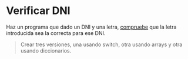 # Verificar DNI

Haz un programa que dado un DNI y una letra, [compruebe](https://www.interior.gob.es/opencms/ca/servicios-al-ciudadano/tramites-y-gestiones/dni/calculo-del-digito-de-control-del-nif-nie/) que la letra introducida sea la correcta para ese DNI.

> Crear tres versiones, una usando switch, otra usando arrays y otra usando diccionarios.
